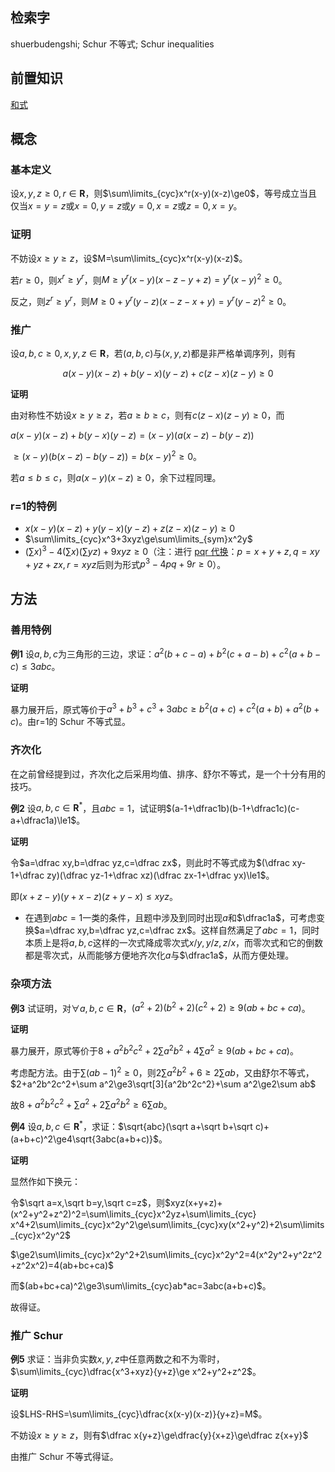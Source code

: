 ## 检索字

shuerbudengshi; Schur 不等式; Schur inequalities

## 前置知识

[和式](heshi.md)

## 概念

### 基本定义

设$x,y,z\ge0,r\in\textbf{R}$，则$\sum\limits_{cyc}x^r(x-y)(x-z)\ge0$，等号成立当且仅当$x=y=z$或$x=0,y=z$或$y=0,x=z$或$z=0,x=y$。

### 证明

不妨设$x\ge y\ge z$，设$M=\sum\limits_{cyc}x^r(x-y)(x-z)$。

若$r\ge0$，则$x^r\ge y^r$，则$M\ge y^r(x-y)(x-z-y+z)=y^r(x-y)^2\ge0$。

反之，则$z^r\ge y^r$，则$M\ge0+y^r(y-z)(x-z-x+y)=y^r(y-z)^2\ge0$。

### 推广

设$a,b,c\ge0,x,y,z\in\textbf{R}$，若$(a,b,c)$与$(x,y,z)$都是非严格单调序列，则有

$$
a(x-y)(x-z)+b(y-x)(y-z)+c(z-x)(z-y)\ge0
$$

**证明**

由对称性不妨设$x\ge y\ge z$，若$a\ge b\ge c$，则有$c(z-x)(z-y)\ge0$，而

$a(x-y)(x-z)+b(y-x)(y-z)=(x-y)(a(x-z)-b(y-z))$

$\ge(x-y)(b(x-z)-b(y-z))=b(x-y)^2\ge0$。

若$a\le b\le c$，则$a(x-y)(x-z)\ge0$，余下过程同理。

### r=1的特例

- $x(x-y)(x-z)+y(y-x)(y-z)+z(z-x)(z-y)\ge0$
- $\sum\limits_{cyc}x^3+3xyz\ge\sum\limits_{sym}x^2y$
- $(\sum x)^3-4(\sum x)(\sum yz)+9xyz\ge0$（注：进行 [pqr 代换](pqrdaihuan.md)：$p=x+y+z,q=xy+yz+zx,r=xyz$后则为形式$p^3-4pq+9r\ge0$）。

## 方法

### 善用特例

**例1** 设$a,b,c$为三角形的三边，求证：$a^2(b+c-a)+b^2(c+a-b)+c^2(a+b-c)\le3abc$。

**证明**

暴力展开后，原式等价于$a^3+b^3+c^3+3abc\ge b^2(a+c)+c^2(a+b)+a^2(b+c)$。由r=1的 Schur 不等式显。

### 齐次化

在之前曾经提到过，齐次化之后采用均值、排序、舒尔不等式，是一个十分有用的技巧。

**例2** 设$a,b,c\in\textbf{R}^*$，且$abc=1$，试证明$(a-1+\dfrac1b)(b-1+\dfrac1c)(c-a+\dfrac1a)\le1$。

**证明**

令$a=\dfrac xy,b=\dfrac yz,c=\dfrac zx$，则此时不等式成为$(\dfrac xy-1+\dfrac zy)(\dfrac yz-1+\dfrac xz)(\dfrac zx-1+\dfrac yx)\le1$。

即$(x+z-y)(y+x-z)(z+y-x)\le xyz$。

- 在遇到$abc=1$一类的条件，且题中涉及到同时出现$a$和$\dfrac1a$，可考虑变换$a=\dfrac xy,b=\dfrac yz,c=\dfrac zx$。这样自然满足了$abc=1$，同时本质上是将$a,b,c$这样的一次式降成零次式$x/y,y/z,z/x$，而零次式和它的倒数都是零次式，从而能够方便地齐次化$a$与$\dfrac1a$，从而方便处理。

### 杂项方法

**例3** 试证明，对$\forall a,b,c\in\textbf{R}$，$(a^2+2)(b^2+2)(c^2+2)\ge9(ab+bc+ca)$。

**证明**

暴力展开，原式等价于$8+a^2b^2c^2+2\sum a^2b^2+4\sum a^2\ge9(ab+bc+ca)$。

考虑配方法。由于$\sum(ab-1)^2\ge0$，则$2\sum a^2b^2+6\ge2\sum ab$，又由舒尔不等式，$2+a^2b^2c^2+\sum a^2\ge3\sqrt[3]{a^2b^2c^2}+\sum a^2\ge2\sum ab$

故$8+a^2b^2c^2+\sum a^2+2\sum a^2b^2\ge6\sum ab$。

**例4** 设$a,b,c\in\textbf{R}^*$，求证：$\sqrt{abc}(\sqrt a+\sqrt b+\sqrt c)+(a+b+c)^2\ge4\sqrt{3abc(a+b+c)}$。

**证明**

显然作如下换元：

令$\sqrt a=x,\sqrt b=y,\sqrt c=z$，则$xyz(x+y+z)+(x^2+y^2+z^2)^2=\sum\limits_{cyc}x^2yz+\sum\limits_{cyc} x^4+2\sum\limits_{cyc}x^2y^2\ge\sum\limits_{cyc}xy(x^2+y^2)+2\sum\limits_{cyc}x^2y^2$

$\ge2\sum\limits_{cyc}x^2y^2+2\sum\limits_{cyc}x^2y^2=4(x^2y^2+y^2z^2+z^2x^2)=4(ab+bc+ca)$

而$(ab+bc+ca)^2\ge3\sum\limits_{cyc}ab*ac=3abc(a+b+c)$。

故得证。

### 推广 Schur

**例5**  求证：当非负实数$x,y,z$中任意两数之和不为零时，$\sum\limits_{cyc}\dfrac{x^3+xyz}{y+z}\ge x^2+y^2+z^2$。

**证明**

设$LHS-RHS=\sum\limits_{cyc}\dfrac{x(x-y)(x-z)}{y+z}=M$。

不妨设$x\ge y\ge z$，则有$\dfrac x{y+z}\ge\dfrac{y}{x+z}\ge\dfrac z{x+y}$

由推广 Schur 不等式得证。